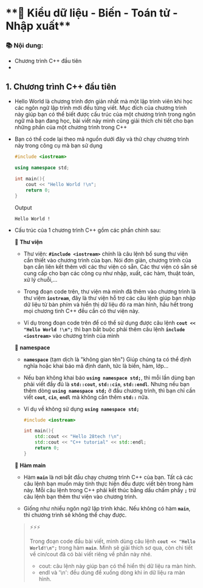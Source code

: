 # ️**🎯 Kiểu dữ liệu - Biến - Toán tử - Nhập xuất**
### 📚 __Nội dung:__
  - Chương trình C++ đầu tiên
  -  

## **1. Chương trình C++ đầu tiên**
- Hello World là chương trình đơn giản nhất mà một lập trình viên khi học các ngôn ngữ lập trình mới đều từng viết. Mục đích của chương trình này giúp bạn có thể biết được cấu trúc của một chương trình trong ngôn ngữ mà bạn đang học, bài viết này mình cũng giải thích chi tiết cho bạn những phần của một chương trình trong C++

- Bạn có thể code lại theo mã nguồn dưới đây và thử chạy chương trình này trong công cụ mà bạn sử dụng 
  ```C++
  #include <iostream>
  
  using namespace std;
  
  int main(){
      cout << "Hello World !\n";
      return 0;
  }
  ```
  Output
  ```
  Hello World !
  ```

- Cấu trúc của 1 chương trình C++ gồm các phần chính sau:
  
  👾 __Thư viện__
  - Thư viện: __`#include <iostream>`__ chính là câu lệnh bổ sung thư viện cần thiết vào chương trình của bạn. Nói đơn giản, chương trình của bạn cần liên kết thêm với các thư viện có sẵn. Các thư viện có sẵn sẽ cung cấp cho bạn các công cụ như nhập, xuất, các hàm, thuật toán, xử lý chuỗi,...
    
  - Trong đoạn code trên, thư viện mà mình đã thêm vào chương trình là thư việm __`iostream`__, đây là thư viện hỗ trợ các câu lệnh giúp bạn nhập dữ liệu từ bàn phím và hiển thị dữ liệu đó ra màn hình, hầu hết trong mọi chương tình C++ đều cần có thư viện này.
  - Ví dụ trong đoạn code trên để có thể sử dụng được câu lệnh __`cout << "Hello World !\n";`__ thì bạn bắt buộc phải thêm câu lệnh __`include <iostream>`__ vào chương trình của mình
 
  👾 __namespace__
  - __`namespace`__ (tạm dịch là "không gian tên") Giúp chúng ta có thể định nghĩa hoặc khai báo mã định danh, tức là biến, hàm, lớp...
  
  - Nếu bạn không khai báo __`using namespace std;`__, thì mỗi lần dùng bạn phải viết đầy đủ là __`std::cout`__, __`std::cin`__, __`std::endl`__. Nhưng nếu bạn thêm dòng __`using namespace std;`__ ở đầu chương trình, thì bạn chỉ cần viết __`cout`__, __`cin`__, __`endl`__ mà không cần thêm __`std::`__ nữa.
  - Ví dụ về không sử dụng __`using namespace std;`__
    ```C++
    #include <iostream>
    
    int main(){
        std::cout << "Hello 28tech !\n";
        std::cout << "C++ tutorial" << std::endl;
        return 0;
    }
    ```

  👾 __Hàm main__
  - Hàm __`main`__ là nơi bắt đầu chạy chương trình C++ của bạn. Tất cả các câu lệnh bạn muốn máy tính thực hiện đều được viết bên trong hàm này. Mỗi câu lệnh trong C++ phải kết thúc bằng dấu chấm phẩy __`;`__ trừ câu lệnh bạn thêm thư viện vào chương trình.
  
  - Giống như nhiều ngôn ngữ lập trình khác. Nếu không có hàm __`main`__, thì chương trình sẽ không thể chạy được.
  > ⚡⚡⚡
  > 
  > Trong đoạn code đầu bài viết, mình dùng câu lệnh __`cout << "Hello World!\n";`__ trong hàm __`main`__. Mình sẽ giải thích sơ qua, còn chi tiết về cin/cout đã có bài viết riêng về phần này nhé.
  > - cout: câu lệnh này giúp bạn có thể hiển thị dữ liệu ra màn hình.
  > - endl và '\n': đều dùng để xuống dòng khi in dữ liệu ra màn hình.




